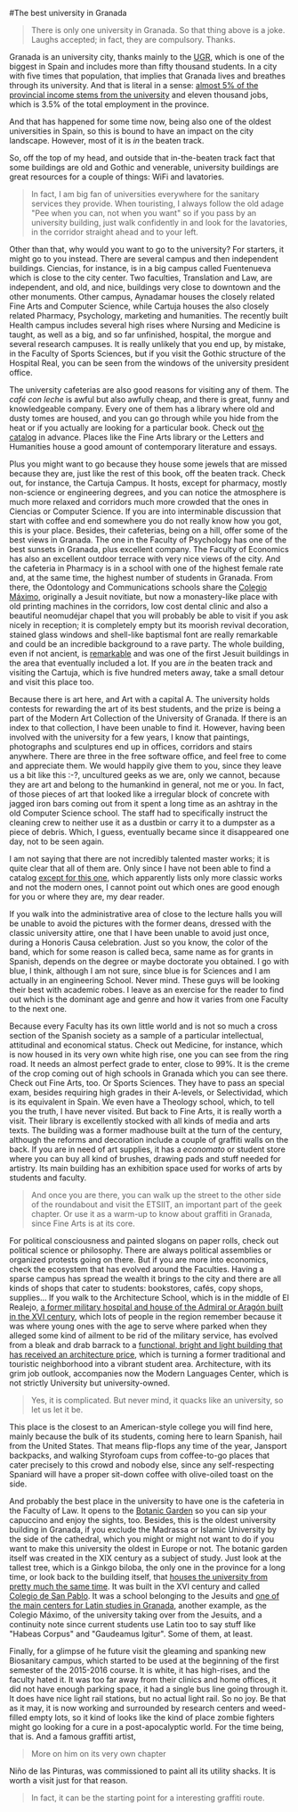 #The best university in Granada

>There is only one university in Granada. So that thing above is a joke. Laughs accepted; in fact, they are compulsory. Thanks.

Granada is an university city, thanks mainly to the [UGR](http://ugr.university), which is one of the biggest in Spain and includes more than fifty thousand students. In a city with five times that population, that implies that Granada lives and breathes through its university. And that is literal in a sense: [almost 5% of the provincial income stems from the university](http://www.ideal.es/granada/v/20120503/granada/motores-granada-20120503.html) and eleven thousand jobs, which is 3.5% of the total employment in the province.

And that has happened for some time now, being also one of the oldest universities in Spain, so this is bound to have an impact on the city landscape. However, most of it is *in* the beaten track. 

So, off the top of my head, and outside that in-the-beaten track fact that some buildings are old and Gothic and venerable, university buildings are great resources for a couple of things: WiFi and lavatories.

>In fact, I am big fan of universities everywhere for the sanitary services they provide. When touristing, I always follow the old adage "Pee when you can, not when you want" so if you pass by an university building, just walk confidently in and look for the lavatories, in the corridor straight ahead and to your left.

Other than that, why would you want to go to the university? For starters, it might go to you instead. There are several campus and then independent buildings. Ciencias, for instance, is in a big campus called Fuentenueva which is close to the city center. Two faculties, Translation and Law, are independent, and old, and nice, buildings very close to downtown and the other monuments. Other campus, Aynadamar houses the closely related Fine Arts and Computer Science, while Cartuja houses the also closely related Pharmacy, Psychology, marketing and humanities. The recently built Health campus includes several high rises where Nursing and Medicine is taught, as well as a big, and so far unfinished, hospital, the morgue and several research campuses. It is really unlikely that you end up, by mistake, in the Faculty of Sports Sciences, but if you visit the Gothic structure of the Hospital Real, you can be seen from the windows of the university president office.

The university cafeterias are also good reasons for visiting any of them. The *café con leche* is awful but also awfully cheap, and there is great, funny and knowledgeable company. Every one of them has a library where old and dusty tomes are housed, and you can go through while you hide from the heat or if you actually are looking for a particular book. Check out [the catalog](http://biblioteca.ugr.es/pages/catalogo) in advance. Places like the Fine Arts library or the Letters and Humanities house a good amount of contemporary literature and essays.

Plus you might want to go because they house some jewels that are missed because they are, just like the rest of this book, off the beaten track. Check out, for instance, the Cartuja Campus. It hosts, except for pharmacy, mostly non-science or engineering degrees, and you can notice the atmosphere is much more relaxed and corridors much more crowded that the ones in Ciencias or Computer Science. If you are into interminable discussion that start with coffee and end somewhere you do not really know how you got, this is your place. Besides, their cafeterias, being on a hill, offer some of the best views in Granada. The one in the Faculty of Psychology has one of the best sunsets in Granada, plus excellent company. The Faculty of Economics has also an excellent outdoor terrace with very nice views of the city. And the cafeteria in Pharmacy is in a school with one of the highest female rate and, at the same time, the highest number of students in Granada. From there, the Odontology and Communications schools share the [Colegio Máximo](http://fcd.ugr.es/pages/facultad/colegio), originally a Jesuit novitiate, but now a monastery-like place with old printing machines in the corridors, low cost dental clinic and also a beautiful neomudéjar chapel that you will probably be able to visit if you ask nicely in reception; it is completely empty but its moorish revival decoration, stained glass windows and shell-like baptismal font are really remarkable and could be an incredible background to a rave party. The whole building, even if not ancient, is [remarkable](http://lastresgranadas.blogspot.com.es/2012/04/colegio-maximo-de-los-jesuitas-en.html) and was one of the first Jesuit buildings in the area that eventually included a lot. If you are *in* the beaten track and visiting the Cartuja, which is five hundred meters away, take a small detour and visit this place too.

Because there is art here, and Art with a capital A. The university holds contests for rewarding the art of its best students, and the prize is being a part of the Modern Art Collection of the University of Granada. If there is an index to that collection, I have been unable to find it. However, having been involved with the university for a few years, I know that paintings, photographs and sculptures end up in offices, corridors and stairs anywhere. There are three in the free software office, and feel free to come and appreciate them. We would happily give them to you, since they leave us a bit like this :-?, uncultured geeks as we are, only we cannot, because they are art and belong to the humankind in general, not me or you. In fact, of those pieces of art that looked like a irregular block of concrete with jagged iron bars coming out from it spent a long time as an ashtray in the old Computer Science school. The staff had to specifically instruct the cleaning crew to neither use it as a dustbin or carry it to a dumpster as a piece of debris. Which, I guess, eventually became since it disappeared one day, not to be seen again.

I am not saying that there are not incredibly talented master works; it is quite clear that all of them are. Only since I have not been able to find a catalog [except for this one](http://patrimonio3d.ugr.es/index.php/granada/pintura), which apparently lists only more classic works and not the modern ones, I cannot point out which ones are good enough for you or where they are, my dear reader.

If you walk into the administrative area of close to the lecture halls you will be unable to avoid the pictures with the former deans, dressed with the classic university attire, one that I have been unable to avoid just once, during a Honoris Causa celebration. Just so you know, the color of the band, which for some reason is called beca, same name as for grants in Spanish, depends on the degree or maybe doctorate you obtained. I go with blue, I think, although I am not sure, since blue is for Sciences and I am actually in an engineering School. Never mind. These guys will be looking their best with academic robes. I leave as an exercise for the reader to find out which is the dominant age and genre and how it varies from one Faculty to the next one.

Because every Faculty has its own little world and is not so much a cross section of the Spanish society as a sample of a particular intellectual, attitudinal and economical status. Check out Medicine, for instance, which is now housed in its very own white high rise, one you can see from the ring road. It needs an almost perfect grade to enter, close to 99%. It is the creme of the crop coming out of high schools in Granada which you can see there. Check out Fine Arts, too. Or Sports Sciences. They have to pass an special exam, besides requiring high grades in their A-levels, or Selectividad, which is its equivalent in Spain. We even have a Theology school, which, to tell you the truth, I have never visited. But back to Fine Arts, it is really worth a visit. Their library is excellently stocked with all kinds of media and arts texts. The building was a former madhouse built at the turn of the century, although the reforms and decoration include a couple of graffiti walls on the back. If you are in need of art supplies, it has a *economato* or student store where you can buy all kind of brushes, drawing pads and stuff needed for artistry. Its main building has an exhibition space used for works of arts by students and faculty.

>And once you are there, you can walk up the street to the other side of the roundabout and visit the ETSIIT, an important part of the geek chapter. Or use it as a warm-up to know about graffiti in Granada, since Fine Arts is at its core. 

For political consciousness and painted slogans on paper rolls, check out political science or philosophy. There are always political assemblies or organized protests going on there. But if you are more into economics, check the ecosystem that has evolved around the Faculties. Having a sparse campus has spread the wealth it brings to the city and there are all kinds of shops that cater to students: bookstores, cafés, copy shops, supplies... If you walk to the Architecture School, which is in the middle of El Realejo, [a former military hospital and house of the Admiral or Aragón built in the XVI century](https://prezi.com/r-rgq3hih_22/el-hospital-militar-de-granada-antiguo-palacio-del-almirant/), which lots of people in the region remember because it was where young ones with the age to serve where parked when they alleged some kind of ailment to be rid of the military service, has evolved from a bleak and drab barrack to a [functional, bright and light building that has received an architecture price](https://minutosdearquitectura.wordpress.com/2015/06/19/premio-arquitectura-2015-para-la-rehabilitacion-del-antiguo-hospital-militar-de-granada-de-victor-lopez-cotelo/), which is turning a former traditional and touristic neighborhood into a vibrant student area. Architecture, with its grim job outlook, accompanies now the Modern Languages Center, which is not strictly University but university-owned.

>Yes, it is complicated. But never mind, it quacks like an university, so let us let it be.

This place is the closest to an American-style college you will find here, mainly because the bulk of its students, coming here to learn Spanish, hail from the United States. That means flip-flops any time of the year, Jansport backpacks, and walking Styrofoam cups from coffee-to-go places that cater precisely to this crowd and nobody else, since any self-respecting Spaniard will have a proper sit-down coffee with olive-oiled toast on the side.

And probably the best place in the university to have one is the cafeteria in the Faculty of Law. It opens to the [Botanic Garden](https://es.wikipedia.org/wiki/Jard%C3%ADn_Bot%C3%A1nico_de_la_Universidad_de_Granada) so you can sip your capuccino and enjoy the sights, too. Besides, this is the oldest university building in Granada, if you exclude the Madrassa or Islamic University by the side of the cathedral, which you might or might not want to do if you want to make this university the oldest in Europe or not. The botanic garden itself was created in the XIX century as a subject of study. Just look at the tallest tree, which is a Ginkgo biloba, the only one in the province for a long time, or look back to the building itself, that [houses the university from pretty much the same time](https://es.wikipedia.org/wiki/Facultad_de_Derecho_de_la_Universidad_de_Granada#Historia_de_la_Facultad). It was built in the XVI century and called [Colegio de San Pablo](http://www.jesuitas.es/index.php?option=com_content&view=article&id=937:el-retablo-del-antiguo-colegio-jesuita-de-san-pablo-en-granada&catid=34:jesuitas-espana&Itemid=63). It was a school belonging to the Jesuits and [one of the main centers for Latin studies in Granada](https://books.google.es/books?id=txtt7QLOUQUC&pg=PA256&lpg=PA256&dq=%22colegio+de+san+pablo%22+granada&source=bl&ots=bFduBN76P1&sig=7qx1APQlqhq_CEpSCPXg4Si0FuM&hl=es&sa=X&ved=0ahUKEwjx8PSks43KAhUChhoKHUoMDT0Q6AEIYTAN#v=onepage&q=%22colegio%20de%20san%20pablo%22%20granada&f=false), another example, as the Colegio Máximo, of the university taking over from the Jesuits, and a continuity note since current students use Latin too to say stuff like "Habeas Corpus" and "Gaudeamus Igitur". Some of them, at least.

Finally, for a glimpse of he future visit the gleaming and spanking new Biosanitary campus, which started to be used at the beginning of the first semester of the 2015-2016 course. It is white, it has high-rises, and the faculty hated it. It was too far away from their clinics and home offices, it did not have enough parking space, it had a single bus line going through it. It does have nice light rail stations, but no actual light rail. So no joy. Be that as it may, it is now working and surrounded by research centers and weed-filled empty lots, so it kind of looks like the kind of place zombie fighters might go looking for a cure in a post-apocalyptic world. For the time being, that is. And a famous graffiti artist,

>More on him on its very own chapter

Niño de las Pinturas, was commissioned to paint all its utility shacks. It is worth a visit just for that reason.

>In fact, it can be the starting point for a interesting graffiti route. 






